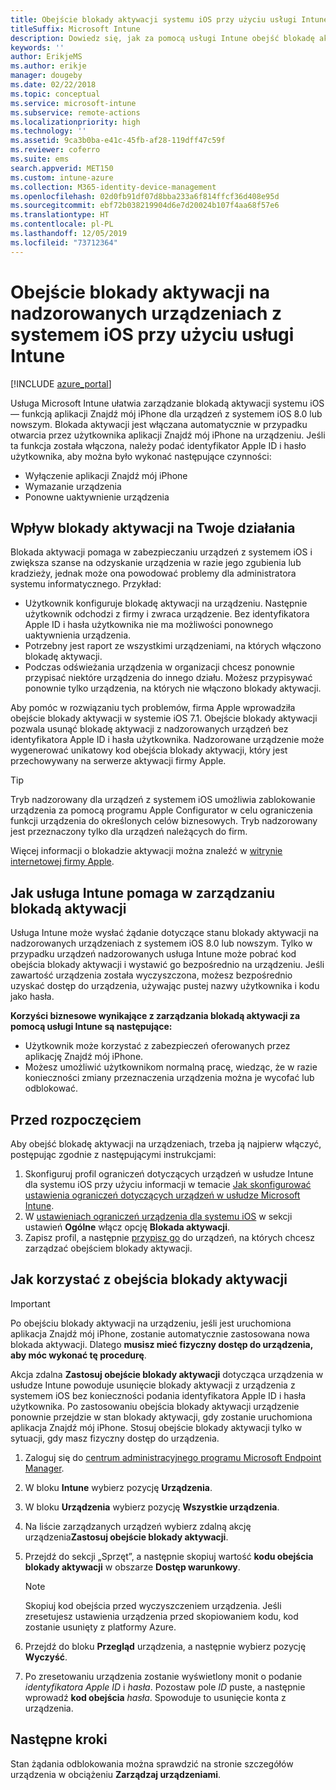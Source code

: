 ```yaml
---
title: Obejście blokady aktywacji systemu iOS przy użyciu usługi Intune
titleSuffix: Microsoft Intune
description: Dowiedz się, jak za pomocą usługi Intune obejść blokadę aktywacji systemu iOS, by uzyskać dostęp do zablokowanych urządzeń.
keywords: ''
author: ErikjeMS
ms.author: erikje
manager: dougeby
ms.date: 02/22/2018
ms.topic: conceptual
ms.service: microsoft-intune
ms.subservice: remote-actions
ms.localizationpriority: high
ms.technology: ''
ms.assetid: 9ca3b0ba-e41c-45fb-af28-119dff47c59f
ms.reviewer: coferro
ms.suite: ems
search.appverid: MET150
ms.custom: intune-azure
ms.collection: M365-identity-device-management
ms.openlocfilehash: 02d0fb91df07d8bba233a6f814ffcf36d408e95d
ms.sourcegitcommit: ebf72b038219904d6e7d20024b107f4aa68f57e6
ms.translationtype: HT
ms.contentlocale: pl-PL
ms.lasthandoff: 12/05/2019
ms.locfileid: "73712364"
---
```

# <a name="bypass-activation-lock-on-supervised-ios-devices-with-intune"></a>Obejście blokady aktywacji na nadzorowanych urządzeniach z systemem iOS przy użyciu usługi Intune


[!INCLUDE [azure_portal](../includes/azure_portal.md)]

Usługa Microsoft Intune ułatwia zarządzanie blokadą aktywacji systemu iOS — funkcją aplikacji Znajdź mój iPhone dla urządzeń z systemem iOS 8.0 lub nowszym. Blokada aktywacji jest włączana automatycznie w przypadku otwarcia przez użytkownika aplikacji Znajdź mój iPhone na urządzeniu. Jeśli ta funkcja została włączona, należy podać identyfikator Apple ID i hasło użytkownika, aby można było wykonać następujące czynności:

- Wyłączenie aplikacji Znajdź mój iPhone
- Wymazanie urządzenia
- Ponowne uaktywnienie urządzenia

## <a name="how-activation-lock-affects-you"></a>Wpływ blokady aktywacji na Twoje działania

Blokada aktywacji pomaga w zabezpieczaniu urządzeń z systemem iOS i zwiększa szanse na odzyskanie urządzenia w razie jego zgubienia lub kradzieży, jednak może ona powodować problemy dla administratora systemu informatycznego. Przykład:

- Użytkownik konfiguruje blokadę aktywacji na urządzeniu. Następnie użytkownik odchodzi z firmy i zwraca urządzenie. Bez identyfikatora Apple ID i hasła użytkownika nie ma możliwości ponownego uaktywnienia urządzenia.
- Potrzebny jest raport ze wszystkimi urządzeniami, na których włączono blokadę aktywacji.
- Podczas odświeżania urządzenia w organizacji chcesz ponownie przypisać niektóre urządzenia do innego działu. Możesz przypisywać ponownie tylko urządzenia, na których nie włączono blokady aktywacji.

Aby pomóc w rozwiązaniu tych problemów, firma Apple wprowadziła obejście blokady aktywacji w systemie iOS 7.1. Obejście blokady aktywacji pozwala usunąć blokadę aktywacji z nadzorowanych urządzeń bez identyfikatora Apple ID i hasła użytkownika. Nadzorowane urządzenie może wygenerować unikatowy kod obejścia blokady aktywacji, który jest przechowywany na serwerze aktywacji firmy Apple.

>[!TIP]
>Tryb nadzorowany dla urządzeń z systemem iOS umożliwia zablokowanie urządzenia za pomocą programu Apple Configurator w celu ograniczenia funkcji urządzenia do określonych celów biznesowych. Tryb nadzorowany jest przeznaczony tylko dla urządzeń należących do firm.

Więcej informacji o blokadzie aktywacji można znaleźć w [witrynie internetowej firmy Apple](https://support.apple.com/HT201365).

## <a name="how-intune-helps-you-manage-activation-lock"></a>Jak usługa Intune pomaga w zarządzaniu blokadą aktywacji
Usługa Intune może wysłać żądanie dotyczące stanu blokady aktywacji na nadzorowanych urządzeniach z systemem iOS 8.0 lub nowszym. Tylko w przypadku urządzeń nadzorowanych usługa Intune może pobrać kod obejścia blokady aktywacji i wystawić go bezpośrednio na urządzeniu. Jeśli zawartość urządzenia została wyczyszczona, możesz bezpośrednio uzyskać dostęp do urządzenia, używając pustej nazwy użytkownika i kodu jako hasła.

**Korzyści biznesowe wynikające z zarządzania blokadą aktywacji za pomocą usługi Intune są następujące:**

- Użytkownik może korzystać z zabezpieczeń oferowanych przez aplikację Znajdź mój iPhone.
- Możesz umożliwić użytkownikom normalną pracę, wiedząc, że w razie konieczności zmiany przeznaczenia urządzenia można je wycofać lub odblokować.

## <a name="before-you-start"></a>Przed rozpoczęciem
Aby obejść blokadę aktywacji na urządzeniach, trzeba ją najpierw włączyć, postępując zgodnie z następującymi instrukcjami:

1. Skonfiguruj profil ograniczeń dotyczących urządzeń w usłudze Intune dla systemu iOS przy użyciu informacji w temacie [Jak skonfigurować ustawienia ograniczeń dotyczących urządzeń w usłudze Microsoft Intune](/intune-azure/configure-devices/how-to-configure-device-restrictions).
2. W [ustawieniach ograniczeń urządzenia dla systemu iOS](../configuration/device-restrictions-ios.md) w sekcji ustawień **Ogólne** włącz opcję **Blokada aktywacji**.
3. Zapisz profil, a następnie [przypisz go](../configuration/device-profile-assign.md) do urządzeń, na których chcesz zarządzać obejściem blokady aktywacji.


## <a name="how-to-use-activation-lock-bypass"></a>Jak korzystać z obejścia blokady aktywacji

>[!IMPORTANT]
>Po obejściu blokady aktywacji na urządzeniu, jeśli jest uruchomiona aplikacja Znajdź mój iPhone, zostanie automatycznie zastosowana nowa blokada aktywacji. Dlatego **musisz mieć fizyczny dostęp do urządzenia, aby móc wykonać tę procedurę**.

Akcja zdalna **Zastosuj obejście blokady aktywacji** dotycząca urządzenia w usłudze Intune powoduje usunięcie blokady aktywacji z urządzenia z systemem iOS bez konieczności podania identyfikatora Apple ID i hasła użytkownika. Po zastosowaniu obejścia blokady aktywacji urządzenie ponownie przejdzie w stan blokady aktywacji, gdy zostanie uruchomiona aplikacja Znajdź mój iPhone. Stosuj obejście blokady aktywacji tylko w sytuacji, gdy masz fizyczny dostęp do urządzenia.

1. Zaloguj się do [centrum administracyjnego programu Microsoft Endpoint Manager](https://go.microsoft.com/fwlink/?linkid=2109431).
3. W bloku **Intune** wybierz pozycję **Urządzenia**.
4. W bloku **Urządzenia** wybierz pozycję **Wszystkie urządzenia**.
5. Na liście zarządzanych urządzeń wybierz zdalną akcję urządzenia**Zastosuj obejście blokady aktywacji**.
6. Przejdź do sekcji „Sprzęt”, a następnie skopiuj wartość **kodu obejścia blokady aktywacji** w obszarze **Dostęp warunkowy**.

    >[!NOTE]
    >Skopiuj kod obejścia przed wyczyszczeniem urządzenia. Jeśli zresetujesz ustawienia urządzenia przed skopiowaniem kodu, kod zostanie usunięty z platformy Azure.

7. Przejdź do bloku **Przegląd** urządzenia, a następnie wybierz pozycję **Wyczyść**.
8. Po zresetowaniu urządzenia zostanie wyświetlony monit o podanie *identyfikatora Apple ID* i *hasła*. Pozostaw pole *ID* puste, a następnie wprowadź **kod obejścia** *hasła*. Spowoduje to usunięcie konta z urządzenia. 


## <a name="next-steps"></a>Następne kroki

Stan żądania odblokowania można sprawdzić na stronie szczegółów urządzenia w obciążeniu **Zarządzaj urządzeniami**.
